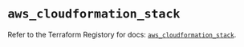 # `aws_cloudformation_stack`

Refer to the Terraform Registory for docs: [`aws_cloudformation_stack`](https://registry.terraform.io/providers/hashicorp/aws/5.31.0/docs/resources/cloudformation_stack).
